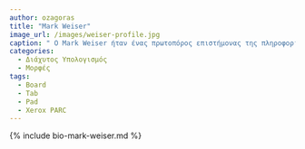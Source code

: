```yaml
---
author: ozagoras
title: "Mark Weiser"
image_url: /images/weiser-profile.jpg
caption: " Ο Mark Weiser ήταν ένας πρωτοπόρος επιστήμονας της πληροφορικής, γνωστός ως «πατέρας της διάχυτης υπολογιστικής» (ubiquitous computing). Ως ερευνητής και επικεφαλής του Xerox PARC τη δεκαετία του 1990, ανέπτυξε το όραμα μιας τεχνολογίας που θα ενσωματώνεται φυσικά στο περιβάλλον και την καθημερινή ζωή των ανθρώπων, χωρίς να απαιτεί την άμεση προσοχή τους. Αντί για έναν υπολογιστή που κυριαρχεί στην εμπειρία του χρήστη, πρότεινε ένα μοντέλο όπου πολλαπλές έξυπνες συσκευές συνεργάζονται αόρατα για να διευκολύνουν τις ανθρώπινες δραστηριότητες. Εισήγαγε την έννοια των Tabs, Pads και Boards, κατηγοριοποιώντας τις συσκευές ανάλογα με το μέγεθος και τη χρήση τους, προτείνοντας ένα μέλλον όπου οι υπολογιστές δεν θα ήταν κεντρικοί, αλλά διακριτικά παρόντες παντού. Οι ιδέες του αποτέλεσαν τη βάση για σύγχρονες τεχνολογίες όπως το Διαδίκτυο των Πραγμάτων (IoT), η επαυξημένη πραγματικότητα (AR) και οι έξυπνες συσκευές, επηρεάζοντας καθοριστικά τον τρόπο που αντιλαμβανόμαστε την τεχνολογία σήμερα. " 
categories:
  - Διάχυτος Υπολογισμός
  - Μορφές
tags:
  - Board
  - Tab
  - Pad
  - Xerox PARC
---
```


{% include bio-mark-weiser.md %}

